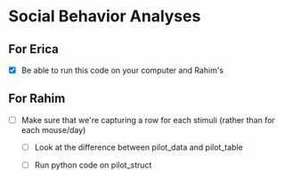 # Social Behavior Analyses

## For Erica

- [x]  Be able to run this code on your computer and Rahim's

## For Rahim

- [ ] Make sure that we're capturing a row for each stimuli (rather than for each mouse/day)
  
  - [ ] Look at the difference between pilot_data and pilot_table
  
  - [ ] Run python code on pilot_struct
